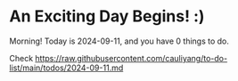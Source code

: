 # An Exciting Day Begins! :)

Morning! Today is 2024-09-11, and you have 0 things to do.

Check https://raw.githubusercontent.com/cauliyang/to-do-list/main/todos/2024-09-11.md
